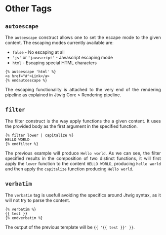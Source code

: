 # Other Tags


## `autoescape`

<p style="text-align: justify;">
The <code>autoescape</code> construct allows one to set the escape mode to the given content. The escaping modes currently available are:
</p>

* `false` - No escaping at all
* `'js'` or `'javascript'` - Javascript escaping mode
* `html` - Escaping special HTML characters

```twig
{% autoescape 'html' %}
<a href="#">Link</a>
{% endautoescape %}
```

<p style="text-align: justify;">
The escaping functionality is attached to the very end of the rendering pipeline as explained in Jtwig Core > Rendering pipeline.
</p>

## `filter`

<p style="text-align: justify;">
The filter construct is the way apply functions the a given content. It uses the provided body as the first argument in the specified function.
</p>

```twig
{% filter lower | capitalize %}
HELLO WORLD
{% endfilter %}
```

<p style="text-align: justify;">
The previous example will produce <code>Hello world</code>. As we can see, the filter specified results in the composition of two distinct functions, it will first apply the <code>lower</code> function to the content <code>HELLO WORLD</code>, producing <code>hello world</code> and then apply the <code>capitalize</code> function producing <code>Hello world</code>.
</p>

## `verbatim`

<p style="text-align: justify;">
The <code>verbatim</code> tag is usefull avoiding the specifics around Jtwig syntax, as it will not try to parse the content.
</p>

```twig
{% verbatim %}
{{ test }}
{% endverbatim %}
```

<p style="text-align: justify;">
The output of the previous template will be <code>{{ '{{ test }}' }}</code>.
</p>